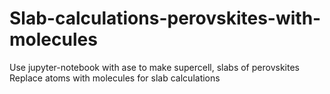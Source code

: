 # Slab-calculations-perovskites-with-molecules
Use jupyter-notebook with ase to make supercell, slabs of perovskites
Replace atoms with molecules for slab calculations
